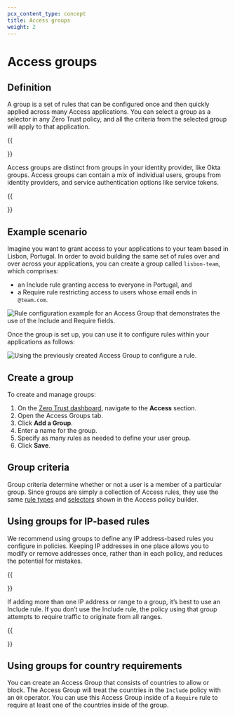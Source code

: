 ```yaml
---
pcx_content_type: concept
title: Access groups
weight: 2
---
```


# Access groups

## Definition

A group is a set of rules that can be configured once and then quickly applied across many Access applications. You can select a group as a selector in any Zero Trust policy, and all the criteria from the selected group will apply to that application.

{{<Aside type="note">}}

Access groups are distinct from groups in your identity provider, like Okta groups. Access groups can contain a mix of individual users, groups from identity providers, and service authentication options like service tokens.

{{</Aside>}}

## Example scenario

Imagine you want to grant access to your applications to your team based in Lisbon, Portugal. In order to avoid building the same set of rules over and over across your applications, you can create a group called `lisbon-team`, which comprises:

- an Include rule granting access to everyone in Portugal, and
- a Require rule restricting access to users whose email ends in `@team.com`.

![Rule configuration example for an Access Group that demonstrates the use of the Include and Require fields.](/cloudflare-one/static/documentation/identity/users/access-groups.png)

Once the group is set up, you can use it to configure rules within your applications as follows:

![Using the previously created Access Group to configure a rule.](/cloudflare-one/static/documentation/identity/users/access-groups-setup.png)

## Create a group

To create and manage groups:

1.  On the [Zero Trust dashboard](https://one.dash.cloudflare.com), navigate to the **Access** section.
1.  Open the Access Groups tab.
1.  Click **Add a Group**.
1.  Enter a name for the group.
1.  Specify as many rules as needed to define your user group.
1.  Click **Save**.

## Group criteria

Group criteria determine whether or not a user is a member of a particular group. Since groups are simply a collection of Access rules, they use the same [rule types](/cloudflare-one/policies/access/#rule-types) and [selectors](/cloudflare-one/policies/access/#selectors) shown in the Access policy builder.

## Using groups for IP-based rules

We recommend using groups to define any IP address-based rules you configure in policies. Keeping IP addresses in one place allows you to modify or remove addresses once, rather than in each policy, and reduces the potential for mistakes.

{{<Aside>}}

If adding more than one IP address or range to a group, it’s best to use an Include rule. If you don’t use the Include rule, the policy using that group attempts to require traffic to originate from all ranges.

{{</Aside>}}

## Using groups for country requirements

You can create an Access Group that consists of countries to allow or block. The Access Group will treat the countries in the `Include` policy with an `OR` operator. You can use this Access Group inside of a `Require` rule to require at least one of the countries inside of the group.
